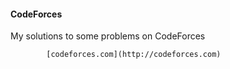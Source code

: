 #### CodeForces
My solutions to some problems on CodeForces

            [codeforces.com](http://codeforces.com)
